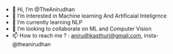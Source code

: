 - 👋 Hi, I’m @TheAnirudhan
- 👀 I’m interested in Machine learning And Artificaial Inteligrnce
- 🌱 I’m currently learning NLP
- 💞️ I’m looking to collaborate on ML and Computer Vision
- 📫 How to reach me ? : anirudhkasthuri@gmail.com, insta- @theanirudhan

<!---
TheAnirudhan/TheAnirudhan is a ✨ special ✨ repository because its `README.md` (this file) appears on your GitHub profile.
You can click the Preview link to take a look at your changes.
--->
